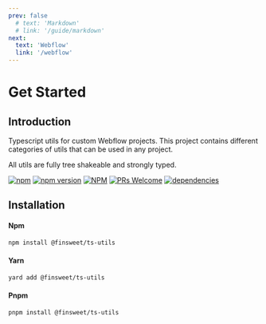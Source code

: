 ```yaml
---
prev: false
  # text: 'Markdown'
  # link: '/guide/markdown'
next:
  text: 'Webflow'
  link: '/webflow'
---
```



# Get Started
## Introduction

Typescript utils for custom Webflow projects. This project contains different categories of utils that can be used in any project.

All utils are fully tree shakeable and strongly typed.

[![npm](https://img.shields.io/npm/dt/@finsweet/ts-utils)](https://www.npmjs.com/package/@finsweet/ts-utils) [![npm version](https://badge.fury.io/js/@finsweet%2Fts-utils.svg)](https://badge.fury.io/js/@finsweet%2Fts-utils) [![NPM](https://img.shields.io/npm/l/@finsweet/ts-utils)](https://www.npmjs.com/package/@finsweet/ts-utils) [![PRs Welcome](https://img.shields.io/badge/PRs-Welcome-green)](https://github.com/finsweet/ts-utils/pulls) [![dependencies](https://img.shields.io/badge/dependencies-none-brightgreen.svg)](https://github.com/finsweet/ts-utils/blob/master/package.json)

## Installation

#### Npm

```bash
npm install @finsweet/ts-utils
```

#### Yarn

```bash
yard add @finsweet/ts-utils
```

#### Pnpm

```bash
pnpm install @finsweet/ts-utils
```



